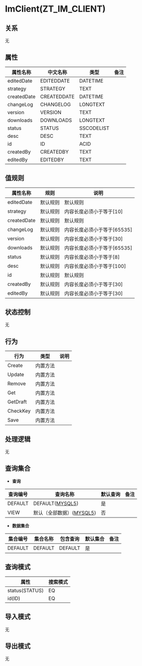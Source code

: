 # ImClient(ZT_IM_CLIENT)

  

## 关系
无

## 属性

| 属性名称        |    中文名称    | 类型     |  备注  |
| --------   |------------| -----   |  -------- | 
|editedDate|EDITEDDATE|DATETIME|&nbsp;|
|strategy|STRATEGY|TEXT|&nbsp;|
|createdDate|CREATEDDATE|DATETIME|&nbsp;|
|changeLog|CHANGELOG|LONGTEXT|&nbsp;|
|version|VERSION|TEXT|&nbsp;|
|downloads|DOWNLOADS|LONGTEXT|&nbsp;|
|status|STATUS|SSCODELIST|&nbsp;|
|desc|DESC|TEXT|&nbsp;|
|id|ID|ACID|&nbsp;|
|createdBy|CREATEDBY|TEXT|&nbsp;|
|editedBy|EDITEDBY|TEXT|&nbsp;|

## 值规则
| 属性名称    | 规则    |  说明  |
| --------   |------------| ----- | 
|editedDate|默认规则|默认规则|
|strategy|默认规则|内容长度必须小于等于[10]|
|createdDate|默认规则|默认规则|
|changeLog|默认规则|内容长度必须小于等于[65535]|
|version|默认规则|内容长度必须小于等于[30]|
|downloads|默认规则|内容长度必须小于等于[65535]|
|status|默认规则|内容长度必须小于等于[8]|
|desc|默认规则|内容长度必须小于等于[100]|
|id|默认规则|默认规则|
|createdBy|默认规则|内容长度必须小于等于[30]|
|editedBy|默认规则|内容长度必须小于等于[30]|

## 状态控制

无


## 行为
| 行为    | 类型    |  说明  |
| --------   |------------| ----- | 
|Create|内置方法|&nbsp;|
|Update|内置方法|&nbsp;|
|Remove|内置方法|&nbsp;|
|Get|内置方法|&nbsp;|
|GetDraft|内置方法|&nbsp;|
|CheckKey|内置方法|&nbsp;|
|Save|内置方法|&nbsp;|

## 处理逻辑
无

## 查询集合

* **查询**

| 查询编号 | 查询名称       | 默认查询 |   备注|
| --------  | --------   | --------   | ----- |
|DEFAULT|DEFAULT([MYSQL5](../../appendix/query_MYSQL5.md#ImClient_Default))|是|&nbsp;|
|VIEW|默认（全部数据）([MYSQL5](../../appendix/query_MYSQL5.md#ImClient_View))|否|&nbsp;|

* **数据集合**

| 集合编号 | 集合名称   |  包含查询  | 默认集合 |   备注|
| --------  | --------   | -------- | --------   | ----- |
|DEFAULT|DEFAULT|DEFAULT|是|&nbsp;|

## 查询模式
| 属性      |    搜索模式     |
| --------   |------------|
|status(STATUS)|EQ|
|id(ID)|EQ|

## 导入模式
无


## 导出模式
无

